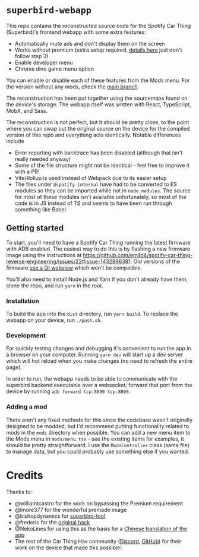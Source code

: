# `superbird-webapp`

This repo contains the reconstructed source code for the Spotify Car Thing (Superbird)'s frontend webapp with some extra features:

- Automatically mute ads and don't display them on the screen
- Works without premium (extra setup required, [details here](https://github.com/williamtcastro/carthing-non-premium-spotify#installation) just don't follow step 3)
- Enable developer menu
- Chrome dino game menu option

You can enable or disable each of these features from the Mods menu. For the version without any mods, check the [main branch](https://github.com/Merlin04/superbird-webapp/tree/main).

The reconstruction has been put together using the sourcemaps found on the device's storage. The webapp itself was written with React, TypeScript, MobX, and Sass. 

The reconstruction is not perfect, but it should be pretty close, to the point where you can swap out the original source on the device for the compiled version of this repo and everything acts identically. Notable differences include

- Error reporting with backtrace has been disabled (although that isn't really needed anyway)
- Some of the file structure might not be identical - feel free to improve it with a PR!
- Vite/Rollup is used instead of Webpack due to its easier setup
- The files under `@spotify-internal` have had to be converted to ES modules so they can be imported while not in `node_modules`. The source for most of these modules isn't available unfortunately, so most of the code is in JS instead of TS and seems to have been run through something like Babel

## Getting started

To start, you'll need to have a Spotify Car Thing running the latest firmware with ADB enabled. The easiest way to do this is by flashing a new firmware image using the instructions at https://github.com/err4o4/spotify-car-thing-reverse-engineering/issues/22#issue-1432896381. Old versions of the firmware [use a Qt webview](https://github.com/err4o4/spotify-car-thing-reverse-engineering/issues/24) which won't be compatible.

You'll also need to install Node.js and Yarn if you don't already have them, clone the repo, and run `yarn` in the root.

### Installation

To build the app into the `dist` directory, run `yarn build`. To replace the webapp on your device, run `./push.sh`.

### Development

For quickly testing changes and debugging it's convenient to run the app in a browser on your computer. Running `yarn dev` will start up a dev server which will hot reload when you make changes (no need to refresh the entire page).

In order to run, the webapp needs to be able to communicate with the superbird backend executable over a websocket; forward that port from the device by running `adb forward tcp:8890 tcp:8890`.

### Adding a mod
There aren't any fixed methods for this since the codebase wasn't originally designed to be modded, but I'd recommend putting functionality related to mods in the `mods` directory when possible. You can add a new menu item to the Mods menu in `mods/menu.tsx` - see the existing items for examples, it should be pretty straightforward. I use the `ModsController` class (same file) to manage data, but you could probably use something else if you wanted.

# Credits

Thanks to:

- @williamtcastro for the work on bypassing the Premium requirement
- @lmore377 for the wonderful premade image
- @bishopdynamics for [superbird-tool](https://github.com/bishopdynamics/superbird-tool)
- @frederic for the [original hack](https://github.com/frederic/superbird-bulkcmd)
- @NekoLines for using this as the basis for a [Chinese translation of the app](https://github.com/NekoLines/Spotify-Car-Thing-Chinese-Webapps)
- The rest of the Car Thing Hax community ([Discord](https://discord.com/invite/Ggb8eXVKwr), [GitHub](https://github.com/err4o4/spotify-car-thing-reverse-engineering/issues)) for their work on the device that made this possible!
